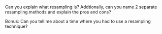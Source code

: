 Can you explain what resampling is? Addtionally, can you name 2 separate resampling methods and explain the pros and cons? 


    
Bonus: Can you tell me about a time where you had to use a resampling technique? 
